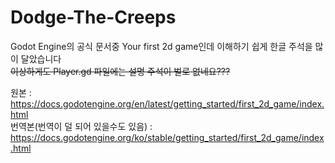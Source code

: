 # Dodge-The-Creeps
Godot Engine의 공식 문서중 Your first 2d game인데 이해하기 쉽게 한글 주석을 많이 달았습니다 \
~~이상하게도 Player.gd 파일에는 설명 주석이 벌로 없네요???~~

원본 : https://docs.godotengine.org/en/latest/getting_started/first_2d_game/index.html \
번역본(번역이 덜 되어 있을수도 있음) : https://docs.godotengine.org/ko/stable/getting_started/first_2d_game/index.html
